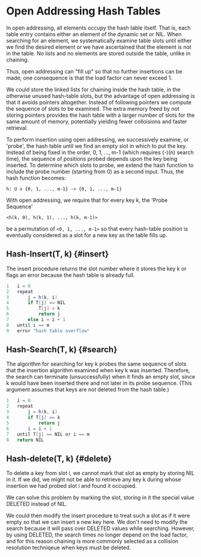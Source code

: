 # Open Addressing Hash Tables

In open addressing, all elements occupy the hash table itself. That is, each table entry contains
either an element of the dynamic set or NIL. When searching for an element, we systematically 
examine table slots until either we find the desired element or we have ascertained that the
element is not in the table. No lists and no elements are stored outside the table, unlike in chaining.

Thus, open addressing can "fill up" so that no further insertions can be made; one consequence
is that the load factor can never exceed 1.

We could store the linked lists for chaining inside the hash table, in the otherwise unused hash-table
slots, but the advantage of open addressing is that it avoids pointers altogether. Instead of
following pointers we compute the sequence of slots to be examined. The extra memory freed by not
storing pointers provides the hash table with a larger number of slots for the same amount of memory,
potentially yielding fewer colloisions and faster retrieval. 

To perform insertion using open addressing, we successively examine, or 'probe', the hash table until
we find an empty slot in which to put the key. Instead of being fixed in the order, 0, 1, ..., m-1
(which requires (-)(n) search time), the sequence of positions probed depends upon the key being
inserted. To determine which slots to probe, we extend the hash function to include the probe 
number (starting from 0) as a second input. Thus, the hash function becomes:

`h: U x {0, 1, ..., m-1} -> {0, 1, ..., m-1}`

With open addressing, we require that for every key k, the 'Probe Sequence' 

`<h(k, 0), h(k, 1), ..., h(k, m-1)>`

be a permutation of `<0, 1, ..., m-1>` so that every hash-table position is eventually considered as a 
slot for a new key as the table fills up. 



## Hash-Insert(T, k) {#insert}

The insert procedure returns the slot number where it stores the key k or flags an error because
the hash table is already full.

```java
1   i = 0
2   repeat
3       j = h(k, i)
4       if T[j] == NIL
5           T[j] = k
6           return j
7       else i = i + 1
8   until i == m
9   error "hash table overflow"
```



## Hash-Search(T, k) {#search}

The algorithm for searching for key k probes the same sequence of slots that the insertion algorithm
examined when key k was inserted. Therefore, the search can terminate (unsuccessfully) when it finds
an empty slot, since k would have been inserted there and not later in its probe sequence.
(This argument assumes that keys are not deleted from the hash table.)

```java
1   i = 0 
2   repeat
3       j = h(k, i)
4       if T[j] == k
5           return j
6       i = i + 1
7   until T[j] == NIL or i == m
8   return NIL
```


## Hash-delete(T, k) {#delete}

To delete a key from slot i, we cannot mark that slot as empty by storing NIL in it. If we did, we might
not be able to retrieve any key k during whose insertion we had probed slot i and found it occupied. 

We can solve this problem by marking the slot, storing in it the special value DELETED instead of NIL.

We could then modify the insert procedure to treat such a slot as if it were empty so that we can insert 
a new key here. We don't need to modify the search because it will pass over DELETED values while
searching. However, by using DELETED, the search times no longer depend on the load factor, and for 
this reason chaining is more commonly selected as a collision resolution techniqeue when keys must
be deleted. 
